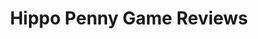 ---
title: Hippo Penny Game Reviews
layout: scoredetail
permalink: /meta-score/deadcraft
header:
  teaser: /assets/images/deadcraft.jpg
  video:
    id: nPQKfkCuBj8
    provider: youtube
---